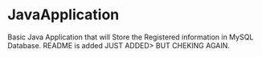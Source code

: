 # JavaApplication
Basic Java Application that will Store the Registered information in MySQL Database.
README is added
JUST ADDED> BUT CHEKING AGAIN.

